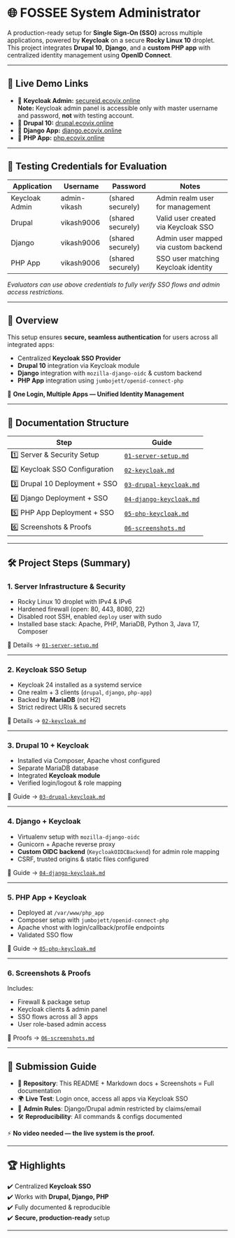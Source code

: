 # 🌐 FOSSEE System Administrator

A production-ready setup for **Single Sign-On (SSO)** across multiple applications, powered by **Keycloak** on a secure **Rocky Linux 10** droplet.  
This project integrates **Drupal 10**, **Django**, and a **custom PHP app** with centralized identity management using **OpenID Connect**.

***

## 🚀 Live Demo Links

- 🔑 **Keycloak Admin:** [secureid.ecovix.online](https://secureid.ecovix.online)  
  **Note:** Keycloak admin panel is accessible only with master username and password, **not** with testing account.
- 📰 **Drupal 10:** [drupal.ecovix.online](https://drupal.ecovix.online)  
- 🐍 **Django App:** [django.ecovix.online](https://django.ecovix.online)  
- 🐘 **PHP App:** [php.ecovix.online](https://php.ecovix.online)  

***

## 🎯 Testing Credentials for Evaluation

| Application     | Username       | Password            | Notes                                 |
|-----------------|----------------|---------------------|-------------------------------------|
| Keycloak Admin  | admin-vikash   | (shared securely)    | Admin realm user for management     |
| Drupal          | vikash9006     | (shared securely)    | Valid user created via Keycloak SSO |
| Django          | vikash9006     | (shared securely)    | Admin user mapped via custom backend|
| PHP App         | vikash9006     | (shared securely)    | SSO user matching Keycloak identity |

_Evaluators can use above credentials to fully verify SSO flows and admin access restrictions._

***

## 📖 Overview

This setup ensures **secure, seamless authentication** for users across all integrated apps:  

- Centralized **Keycloak SSO Provider**  
- **Drupal 10** integration via Keycloak module  
- **Django** integration with `mozilla-django-oidc` & custom backend  
- **PHP App** integration using `jumbojett/openid-connect-php`  

🔐 **One Login, Multiple Apps — Unified Identity Management**

***

## 📂 Documentation Structure

| Step | Guide |
|------|-------|
| 1️⃣ Server & Security Setup | [`01-server-setup.md`](01-server-setup.md) |
| 2️⃣ Keycloak SSO Configuration | [`02-keycloak.md`](02-keycloak.md) |
| 3️⃣ Drupal 10 Deployment + SSO | [`03-drupal-keycloak.md`](03-drupal-keycloak.md) |
| 4️⃣ Django Deployment + SSO | [`04-django-keycloak.md`](04-django-keycloak.md) |
| 5️⃣ PHP App Deployment + SSO | [`05-php-keycloak.md`](05-php-keycloak.md) |
| 6️⃣ Screenshots & Proofs | [`06-screenshots.md`](06-screenshots.md) |

***

## 🛠️ Project Steps (Summary)

### 1. **Server Infrastructure & Security**

- Rocky Linux 10 droplet with IPv4 & IPv6  
- Hardened firewall (open: 80, 443, 8080, 22)  
- Disabled root SSH, enabled `deploy` user with sudo  
- Installed base stack: Apache, PHP, MariaDB, Python 3, Java 17, Composer  

📄 Details → [`01-server-setup.md`](01-server-setup.md)

***

### 2. **Keycloak SSO Setup**

- Keycloak 24 installed as a systemd service  
- One realm + 3 clients (`drupal`, `django`, `php-app`)  
- Backed by **MariaDB** (not H2)  
- Strict redirect URIs & secured secrets  

📄 Details → [`02-keycloak.md`](02-keycloak.md)

***

### 3. **Drupal 10 + Keycloak**

- Installed via Composer, Apache vhost configured  
- Separate MariaDB database  
- Integrated **Keycloak module**  
- Verified login/logout & role mapping  

📄 Guide → [`03-drupal-keycloak.md`](03-drupal-keycloak.md)

***

### 4. **Django + Keycloak**

- Virtualenv setup with `mozilla-django-oidc`  
- Gunicorn + Apache reverse proxy  
- **Custom OIDC backend** (`KeycloakOIDCBackend`) for admin role mapping  
- CSRF, trusted origins & static files configured  

📄 Guide → [`04-django-keycloak.md`](04-django-keycloak.md)

***

### 5. **PHP App + Keycloak**

- Deployed at `/var/www/php_app`  
- Composer setup with `jumbojett/openid-connect-php`  
- Apache vhost with login/callback/profile endpoints  
- Validated SSO flow  

📄 Guide → [`05-php-keycloak.md`](05-php-keycloak.md)

***

### 6. **Screenshots & Proofs**

Includes:

- Firewall & package setup  
- Keycloak clients & admin panel  
- SSO flows across all 3 apps  
- User role-based admin access  

📄 Proofs → [`06-screenshots.md`](06-screenshots.md)

***

## 📌 Submission Guide

- 📁 **Repository**: This README + Markdown docs + Screenshots = Full documentation  
- 🌍 **Live Test**: Login once, access all apps via Keycloak SSO  
- 🔑 **Admin Rules**: Django/Drupal admin restricted by claims/email  
- 🛠 **Reproducibility**: All commands & configs documented  

⚡ **No video needed — the live system is the proof.**

***

## 🏆 Highlights

✔️ Centralized **Keycloak SSO**  
✔️ Works with **Drupal, Django, PHP**  
✔️ Fully documented & reproducible  
✔️ **Secure, production-ready** setup

***
